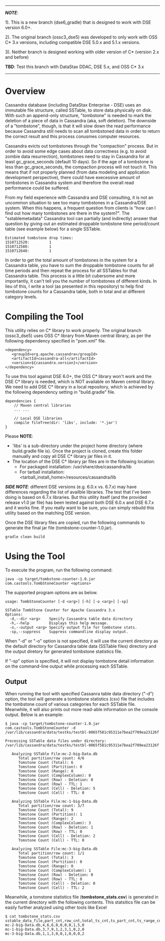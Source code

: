 
---
***NOTE***: 

1). This is a new branch (dse6_gradle) that is designed to work with DSE version 6.0+. 
    
2). The original branch (ossc3_dse5) was developed to only work with OSS C* 3.x versions, including compatible DSE 5.0.x and 5.1.x versions.

3). Neither branch is designed working with older version of C* (version 2.x and before)

**TBD**: Test this branch with DataStax DDAC, DSE 5.x, and OSS C* 3.x

---

# Overview

Cassandra database (including DataStax Enterprise - DSE) uses an immutable file structure, called SSTable, to store data physically on disk. With such an append-only structure, "tombstone" is needed to mark the deletion of a piece of data in Cassandra (aka, soft deletion). The downside of a "tombstone", though, is that it will slow down the read performance because Cassandra still needs to scan all tombstoned data in order to return the correct result and this process conusmes computer resources. 

Cassandra evicts out tombstones through the "compaction" process. But in order to avoid some edge cases about data correctness (e.g. to avoid zombie data resurrection), tombstones need to stay in Cassandra for at least gc_grace_seconds (default 10 days). So if the age of a tombstone is less than gc_grace_seconds, the compaction process will not touch it. This means that if not properly planned (from data modeling and application development perspective), there could have execessive amount of tombstones in Cassandra system and therefore the overall read performance could be suffered.

From my field experience with Cassandra and DSE consulting, it is not an uncommon situation to see too many tombstones in a Cassandra/DSE system. When this happens, a frequent question from clients is "how can I find out how many tombstones are there in the system?". The "sstablemetadata" Cassandra tool can partially (and indirectly) answer that question by giving out an estimated droppable tombstone time period/count table (see example below) for a single SSTable. 

```
Estimated tombstone drop times:
1510712520:         1
1510712580:         1
1510712640:         1
```

In order to get the total amount of tombstones in the system for a Cassandra table, you have to sum the droppable tombstone counts for all time periods and then repeat the process for all SSTables for that Cassandra table. This process is a little bit cubersome and more importantly, it can't tell you the number of tombstones of different kinds. In lieu of this, I write a tool (as presented in this repository) to help find tombstone counts for a Cassandra table, both in total and at different category levels.

# Compiling the Tool

This utility relies on C* library to work properly. The original branch (ossc3_dse5) uses OSS C* library from Maven central library, as per the following dependency specified in "pom.xml" file.
```
<dependency>
   <groupId>org.apache.cassandra</groupId>
   <artifactId>cassandra-all</artifactId>
   <version>${cassandra.version}</version>
</dependency>
```

To use this tool against DSE 6.0+, the OSS C* library won't work and the DSE C* library is needed, which is NOT available on Maven central library. We need to add DSE C* library in a local repository, which is achieved by the following dependency setting in "build.gradle" file.

```
dependencies {
    // Maven central libraries
    ... ... 

    // Local DSE libraries
    compile fileTree(dir: 'libs', include: '*.jar')
}
```

Please **NOTE**:
* 'libs' is a sub-directory under the project home directory (where build.gradle file is). Once the project is cloned, create this folder manually and copy all DSE C* library jar files in it. 
* The location of the DSE C* library jar files are in the following location:
  * For packaged installation: /usr/share/dse/cassandra/lib
  * For tarball installation: <tarball_install_home>/resources/cassandra/lib 
  
***SIDE NOTE***: different DSE versions (e.g. 6.0.x vs. 6.7.x) may have differences regarding the list of availble libraries. The test that I've been doing is based on 6.7.x libraries. But this utility itself (and the provided release v1.0 jar file) has been tested against both DSE 6.0.x and DSE 6.7.x and it works fine. If you really want to be sure, you can simply rebuild this utility based on the matching DSE version. 
  
Once the DSE library files are copied, run the following commands to generate the final jar file (tombstone-counter-1.0.jar).
```
gradle clean build
```


# Using the Tool

To execute the program, run the following command:
```
java -cp target/tombstone-counter-1.0.jar com.castools.TombStoneCounter <options>
```
The supported program options are as below.
```
usage: TombStoneCounter [-d <arg>] [-h] [-o <arg>] [-sp]

SSTable TombStone Counter for Apache Cassandra 3.x
Options:
  -d,--dir <arg>    Specify Cassandra table data directory
  -h,--help         Displays this help message.
  -o,--output <arg> Specify output file for tombstone stats.
  -sp,--suppress    Suppress commandline display output. 
```
When "-d" or "-o" option is not specified, it will use the current directory as the default directory for Cassandra table data (SSTable files) directory and the output diretory for generated tombstone statistics file.

If "-sp" option is specified, it will not display tombstone detail information on the command-line output while processing each SSTable.

## Output

When running the tool with specified Cassanra table data directory ("-d") option, the tool will generate a tombstone statistics (csv) file that includes the tombstone count of various categories for each SSTable file. Meanwhile, it will also prints out more read-able information on the console output. Below is an example:

```
$ java -cp target/tombstone-counter-1.0.jar com.castools.TombStoneCounter -d /var/lib/cassandra/data/testks/testbl-0065f581c95311e7bea2f709ea23126f

Processing SSTable data files under directory: /var/lib/cassandra/data/testks/testbl-0065f581c95311e7bea2f709ea23126f

   Analyzing SSTable File:mc-2-big-Data.db
      Total partition/row count: 4/6
      Tomstone Count (Total): 6
      Tomstone Count (Partition): 0
      Tomstone Count (Range): 0
      Tomstone Count (ComplexColumn): 0
      Tomstone Count (Row) - Deletion: 0
      Tomstone Count (Row) - TTL: 1
      Tomstone Count (Cell) - Deletion: 5
      Tomstone Count (Cell) - TTL: 0

   Analyzing SSTable File:mc-1-big-Data.db
      Total partition/row count: 3/7
      Tomstone Count (Total): 9
      Tomstone Count (Partition): 1
      Tomstone Count (Range): 2
      Tomstone Count (ComplexColumn): 3
      Tomstone Count (Row) - Deletion: 1
      Tomstone Count (Row) - TTL: 0
      Tomstone Count (Cell) - Deletion: 2
      Tomstone Count (Cell) - TTL: 0

   Analyzing SSTable File:mc-3-big-Data.db
      Total partition/row count: 1/1
      Tomstone Count (Total): 3
      Tomstone Count (Partition): 0
      Tomstone Count (Range): 0
      Tomstone Count (ComplexColumn): 1
      Tomstone Count (Row) - Deletion: 0
      Tomstone Count (Row) - TTL: 0
      Tomstone Count (Cell) - Deletion: 0
      Tomstone Count (Cell) - TTL: 2
```

Meanwhile, a tomstone statistics file (**tombstone_stats.csv**) is generated in the current directory with the following contents. This statsitics file can be easily further analyzed using other tools like Excel
```
$ cat tombstone_stats.csv
sstable_data_file,part_cnt,row_cnt,total_ts_cnt,ts_part_cnt,ts_range_cnt,ts_complexcol_cnt,ts_row_del_cnt,ts_row_ttl_cnt,ts_cell_del_cnt,ts_cell_ttl_cnt
mc-2-big-Data.db,4,6,6,0,0,0,0,1,5,0
mc-1-big-Data.db,3,7,9,1,2,3,1,0,2,0
mc-3-big-Data.db,1,1,3,0,0,1,0,0,0,2
```
